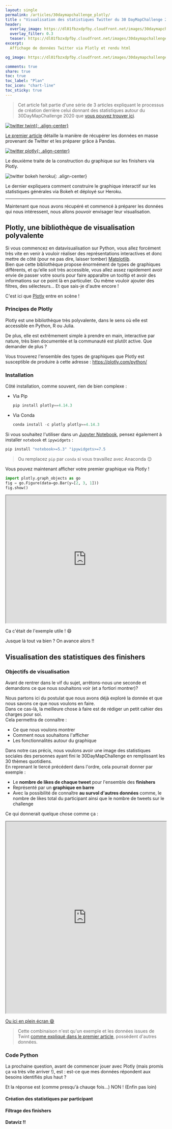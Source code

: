 ```yaml
---
layout: single
permalink: /articles/30daymapchallenge_plotly/  
title : "Visualisation des statistiques Twitter du 30 DayMapChallenge 2020 via Plotly" 
header:
  overlay_image: https://dl01fbzxdpfby.cloudfront.net/images/30daymapchallenge_stats_coulisses/30dmc_stats.png
  overlay_filter: 0.3
  teaser: https://dl01fbzxdpfby.cloudfront.net/images/30daymapchallenge_stats_coulisses/30dmc_stats.png
excerpt:
  Affichage de données Twitter via Plotly et rendu html

og_image: https://dl01fbzxdpfby.cloudfront.net/images/30daymapchallenge_stats_coulisses/30dmc_stats.png

comments: true
share: true
toc: true
toc_label: "Plan"
toc_icon: "chart-line"
toc_sticky: true
---
```


>Cet article fait partie d'une série de 3 articles expliquant le processus de création derrière celui donnant des statistiques autour du 30DayMapChallenge 2020 que [vous pouvez trouver ici](https://aurelienchaumet.github.io/articles/30daymapchallenge_stats_fr/).  

[![twitter twint](https://dl01fbzxdpfby.cloudfront.net/images/30daymapchallenge_stats_coulisses/tweets_sortie_import.png){: .align-center}](/articles/30daymapchallenge_scraping_twitter)

[Le premier article](/articles/30daymapchallenge_scraping_twitter) détaille la manière de récupérer les données en masse provenant de Twitter et les préparer grâce à Pandas.

[![twitter plotly](https://dl01fbzxdpfby.cloudfront.net/images/30daymapchallenge_stats_coulisses/tweets_plotly.png){: .align-center}](/articles/30daymapchallenge_plotly)

Le deuxième traite de la construction du graphique sur les finishers via Plotly.

![twitter bokeh heroku](https://dl01fbzxdpfby.cloudfront.net/images/30daymapchallenge_stats_coulisses/tweets_bokeh.png){: .align-center}

Le dernier expliquera comment construire le graphique interactif sur les statistiques générales via Bokeh et déployé sur Heroku.

----

Maintenant que nous avons récupéré et commencé à préparer les données qui nous intéressent, nous allons pouvoir envisager leur visualisation.

## Plotly, une bibliothèque de visualisation polyvalente

Si vous commencez en datavisualisation sur Python, vous allez forcément très vite en venir à vouloir réaliser des représentations interactives et donc mettre de côté (pour ne pas dire, laisser tomber) [Matplotlib](https://matplotlib.org/).  
Bien que cette bibliothèque propose énormément de types de graphiques différents, et qu'elle soit très accessible, vous allez assez rapidement avoir envie de passer votre souris pour faire apparaître un tooltip et avoir des informations sur ce point là en particulier. Ou même vouloir ajouter des filtres, des sélecteurs... Et que sais-je d'autre encore !

C'est ici que [Plotly](https://plotly.com/python/) entre en scène !

### Principes de Plotly

Plotly est une bibliothèque très polyvalente, dans le sens où elle est accessible en Python, R ou Julia.

De plus, elle est extrêmement simple à prendre en main, interactive par nature, très bien documentée et la communauté est plutôt active. Que demander de plus ?

Vous trouverez l'ensemble des types de graphiques que Plotly est susceptible de produire à cette adresse : <https://plotly.com/python/>

### Installation

Côté installation, comme souvent, rien de bien complexe :

- Via Pip

  ```python
  pip install plotly==4.14.3
  ```

- Via Conda

  ```python
  conda install -c plotly plotly==4.14.3
  ```

Si vous souhaitez l'utiliser dans un [Jupyter Notebook](https://jupyter.org/), pensez également à installer `notebook` et `ipywidgets` :

```python
pip install "notebook>=5.3" "ipywidgets>=7.5
```

>Ou remplacez `pip` par `conda` si vous travaillez avec Anaconda :wink:

Vous pouvez maintenant afficher votre premier graphique via Plotly !

```python
import plotly.graph_objects as go
fig = go.Figure(data=go.Bar(y=[2, 3, 1]))
fig.show()
```

<iframe width="100%" height="400"
    src="https://aurelienchaumet.github.io/data/30daymapchallenge_coulisses/premier_graphique_plotly.html">
</iframe>

Ca c'était de l'exemple utile ! :smile:

Jusque là tout va bien ? On avance alors !!

## Visualisation des statistiques des finishers

### Objectifs de visualisation

Avant de rentrer dans le vif du sujet, arrêtons-nous une seconde et demandons ce que nous souhaitons voir (et a fortiori montrer)?

Nous partons ici du postulat que nous avons déjà exploré la donnée et que nous savons ce que nous voulons en faire.  
Dans ce cas-là, la meilleure chose à faire est de rédiger un petit cahier des charges pour soi.  
Cela permettra de connaître :

- Ce que nous voulons montrer
- Comment nous souhaitons l'afficher
- Les fonctionnalités autour du graphique

Dans notre cas précis, nous voulons avoir une image des statistiques sociales des personnes ayant fini le 30DayMapChallenge en remplissant les 30 thèmes quotidiens.  
En reprenant le tiercé précédent dans l'ordre, cela pourrait donner par exemple :

- Le **nombre de likes de chaque tweet** pour l'ensemble des **finishers**
- Représenté par un **graphique en barre**
- Avec la possibilité de connaître **au survol d'autres données** comme, le nombre de likes total du participant ainsi que le nombre de tweets sur le challenge

Ce qui donnerait quelque chose comme ça :

<iframe width="100%" height="600"
    src="https://aurelienchaumet.github.io/data/30daymapchallenge_stats/finisher_stats.html">
</iframe>

[Ou ici en plein écran :smile:](https://aurelienchaumet.github.io/data/30daymapchallenge_stats/finisher_stats.html)

> Cette combinaison n'est qu'un exemple et les données issues de Twint [comme expliqué dans le premier article](https://aurelienchaumet.github.io/articles/30daymapchallenge_stats_fr/), possèdent d'autres données.

### Code Python

La prochaine question, avant de commencer jouer avec Plotly (mais promis ça va très vite arriver !), est : est-ce que mes données répondent aux besoins identifiés plus haut ?

Et la réponse est (comme presqu'à chauqe fois...) NON ! (Enfin pas loin)

#### Création des statistiques par participant

#### Filtrage des finishers

#### Dataviz !!
